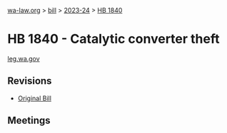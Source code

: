 [wa-law.org](/) > [bill](/bill/) > [2023-24](/bill/2023-24/) > [HB 1840](/bill/2023-24/hb/1840/)

# HB 1840 - Catalytic converter theft
[leg.wa.gov](https://app.leg.wa.gov/billsummary?BillNumber=1840&Year=2023&Initiative=false)

## Revisions
* [Original Bill](1/)

## Meetings